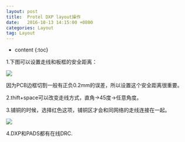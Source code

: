 ```yaml
---
layout: post
title:  Protel DXP layout操作
date:   2016-10-13 14:15:00 +0800
categories: Layout
tag: Layout
---
```


* content
{:toc}

1.下图可以设置走线和板框的安全距离：

![](http://i.imgur.com/FZfu9p0.png)

因为PCB边框切割一般有正负0.2mm的误差，所以设置这个安全距离很重要。


2.thift+space可以改变走线方式，直角->45度->任意角度。

3.铺铜的时候，选择红色这项，铺铜区才会和同网络的走线连接在一起。

![](http://i.imgur.com/SwnjgHN.jpg)

4.DXP和PADS都有在线DRC.





